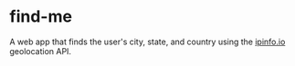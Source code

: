 # find-me


A web app that finds the user's city, state, and country using the <a href="https://ipinfo.io" target="_blank"> ipinfo.io </a> geolocation API.
